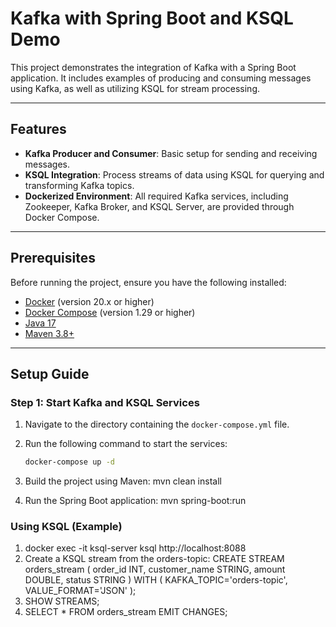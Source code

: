 # Kafka with Spring Boot and KSQL Demo

This project demonstrates the integration of Kafka with a Spring Boot application. It includes examples of producing and consuming messages using Kafka, as well as utilizing KSQL for stream processing.

---

## Features
- **Kafka Producer and Consumer**: Basic setup for sending and receiving messages.
- **KSQL Integration**: Process streams of data using KSQL for querying and transforming Kafka topics.
- **Dockerized Environment**: All required Kafka services, including Zookeeper, Kafka Broker, and KSQL Server, are provided through Docker Compose.

---

## Prerequisites

Before running the project, ensure you have the following installed:

- [Docker](https://www.docker.com/products/docker-desktop) (version 20.x or higher)
- [Docker Compose](https://docs.docker.com/compose/install/) (version 1.29 or higher)
- [Java 17](https://adoptopenjdk.net/)
- [Maven 3.8+](https://maven.apache.org/download.cgi)

---

## Setup Guide

### Step 1: Start Kafka and KSQL Services

1. Navigate to the directory containing the `docker-compose.yml` file.

2. Run the following command to start the services:
   ```bash
   docker-compose up -d
   
3. Build the project using Maven:
   mvn clean install
4. Run the Spring Boot application:
   mvn spring-boot:run
   
### Using KSQL (Example)
1. docker exec -it ksql-server ksql http://localhost:8088
2. Create a KSQL stream from the orders-topic:
CREATE STREAM orders_stream (
    order_id INT,
    customer_name STRING,
    amount DOUBLE,
    status STRING
) WITH (
    KAFKA_TOPIC='orders-topic',
    VALUE_FORMAT='JSON'
);
3. SHOW STREAMS;
4. SELECT * FROM orders_stream EMIT CHANGES;